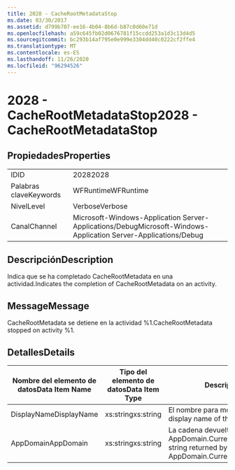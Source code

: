 ```yaml
---
title: 2028 - CacheRootMetadataStop
ms.date: 03/30/2017
ms.assetid: d799b707-ee16-4b04-8b6d-b87c0d60e71d
ms.openlocfilehash: a59c645fb02d0676781f15ccdd253a1d3c13d4d5
ms.sourcegitcommit: bc293b14af795e0e999e3304dd40c0222cf2ffe4
ms.translationtype: MT
ms.contentlocale: es-ES
ms.lasthandoff: 11/26/2020
ms.locfileid: "96294526"
---
```

# <a name="2028---cacherootmetadatastop"></a><span data-ttu-id="ebe76-102">2028 - CacheRootMetadataStop</span><span class="sxs-lookup"><span data-stu-id="ebe76-102">2028 - CacheRootMetadataStop</span></span>

## <a name="properties"></a><span data-ttu-id="ebe76-103">Propiedades</span><span class="sxs-lookup"><span data-stu-id="ebe76-103">Properties</span></span>  
  
|||  
|-|-|  
|<span data-ttu-id="ebe76-104">ID</span><span class="sxs-lookup"><span data-stu-id="ebe76-104">ID</span></span>|<span data-ttu-id="ebe76-105">2028</span><span class="sxs-lookup"><span data-stu-id="ebe76-105">2028</span></span>|  
|<span data-ttu-id="ebe76-106">Palabras clave</span><span class="sxs-lookup"><span data-stu-id="ebe76-106">Keywords</span></span>|<span data-ttu-id="ebe76-107">WFRuntime</span><span class="sxs-lookup"><span data-stu-id="ebe76-107">WFRuntime</span></span>|  
|<span data-ttu-id="ebe76-108">Nivel</span><span class="sxs-lookup"><span data-stu-id="ebe76-108">Level</span></span>|<span data-ttu-id="ebe76-109">Verbose</span><span class="sxs-lookup"><span data-stu-id="ebe76-109">Verbose</span></span>|  
|<span data-ttu-id="ebe76-110">Canal</span><span class="sxs-lookup"><span data-stu-id="ebe76-110">Channel</span></span>|<span data-ttu-id="ebe76-111">Microsoft-Windows-Application Server-Applications/Debug</span><span class="sxs-lookup"><span data-stu-id="ebe76-111">Microsoft-Windows-Application Server-Applications/Debug</span></span>|  
  
## <a name="description"></a><span data-ttu-id="ebe76-112">Descripción</span><span class="sxs-lookup"><span data-stu-id="ebe76-112">Description</span></span>  

 <span data-ttu-id="ebe76-113">Indica que se ha completado CacheRootMetadata en una actividad.</span><span class="sxs-lookup"><span data-stu-id="ebe76-113">Indicates the completion of CacheRootMetadata on an activity.</span></span>  
  
## <a name="message"></a><span data-ttu-id="ebe76-114">Message</span><span class="sxs-lookup"><span data-stu-id="ebe76-114">Message</span></span>  

 <span data-ttu-id="ebe76-115">CacheRootMetadata se detiene en la actividad %1.</span><span class="sxs-lookup"><span data-stu-id="ebe76-115">CacheRootMetadata stopped on activity %1.</span></span>  
  
## <a name="details"></a><span data-ttu-id="ebe76-116">Detalles</span><span class="sxs-lookup"><span data-stu-id="ebe76-116">Details</span></span>  
  
|<span data-ttu-id="ebe76-117">Nombre del elemento de datos</span><span class="sxs-lookup"><span data-stu-id="ebe76-117">Data Item Name</span></span>|<span data-ttu-id="ebe76-118">Tipo del elemento de datos</span><span class="sxs-lookup"><span data-stu-id="ebe76-118">Data Item Type</span></span>|<span data-ttu-id="ebe76-119">Descripción</span><span class="sxs-lookup"><span data-stu-id="ebe76-119">Description</span></span>|  
|--------------------|--------------------|-----------------|  
|<span data-ttu-id="ebe76-120">DisplayName</span><span class="sxs-lookup"><span data-stu-id="ebe76-120">DisplayName</span></span>|<span data-ttu-id="ebe76-121">xs:string</span><span class="sxs-lookup"><span data-stu-id="ebe76-121">xs:string</span></span>|<span data-ttu-id="ebe76-122">El nombre para mostrar de la actividad.</span><span class="sxs-lookup"><span data-stu-id="ebe76-122">The display name of the activity.</span></span>|  
|<span data-ttu-id="ebe76-123">AppDomain</span><span class="sxs-lookup"><span data-stu-id="ebe76-123">AppDomain</span></span>|<span data-ttu-id="ebe76-124">xs:string</span><span class="sxs-lookup"><span data-stu-id="ebe76-124">xs:string</span></span>|<span data-ttu-id="ebe76-125">La cadena devuelta por AppDomain.CurrentDomain.FriendlyName.</span><span class="sxs-lookup"><span data-stu-id="ebe76-125">The string returned by AppDomain.CurrentDomain.FriendlyName.</span></span>|

